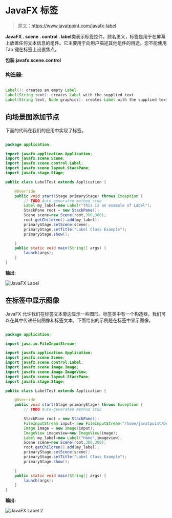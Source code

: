 # JavaFX 标签

> 原文：<https://www.javatpoint.com/javafx-label>

**JavaFX . scene . control . label**类表示标签控件。顾名思义，标签是用于在屏幕上放置任何文本信息的组件。它主要用于向用户描述其他组件的用途。您不能使用 Tab 键在标签上设置焦点。

**包装:javafx.scene.control**

### 构造器:

```java

Label(): creates an empty Label 
Label(String text): creates Label with the supplied text 
Label(String text, Node graphics): creates Label with the supplied text and graphics

```

## 向场景图添加节点

下面的代码在我们的应用中实现了标签。

```java

package application;

import javafx.application.Application;
import javafx.scene.Scene;
import javafx.scene.control.Label;
import javafx.scene.layout.StackPane;
import javafx.stage.Stage;

public class LabelTest extends Application {

	@Override
	public void start(Stage primaryStage) throws Exception {
		// TODO Auto-generated method stub
		Label my_label=new Label("This is an example of Label");
		StackPane root = new StackPane(); 
		Scene scene=new Scene(root,300,300);
		root.getChildren().add(my_label);
		primaryStage.setScene(scene);
		primaryStage.setTitle("Label Class Example");
		primaryStage.show();

	}
	public static void main(String[] args) {
		launch(args);
	}
}

```

**输出:**

![JavaFX Label](../img/790ffc1c6dab19f9f39b86b42602ceb1.png)

## 在标签中显示图像

JavaFX 允许我们在标签文本旁边显示一些图形。标签类中有一个构造器，我们可以在其中传递任何图像和标签文本。下面给出的示例是在标签中显示图像。

```java

package application;

import java.io.FileInputStream;

import javafx.application.Application;
import javafx.scene.Scene;
import javafx.scene.control.Label;
import javafx.scene.image.Image;
import javafx.scene.image.ImageView;
import javafx.scene.layout.StackPane;
import javafx.stage.Stage;

public class LabelTest extends Application {

	@Override
	public void start(Stage primaryStage) throws Exception {
		// TODO Auto-generated method stub

		StackPane root = new StackPane(); 
		FileInputStream input= new FileInputStream("/home/javatpoint/Desktop/Java../img/colored_label.png");
		Image image = new Image(input);
		ImageView imageview=new ImageView(image);
		Label my_label=new Label("Home",imageview);
		Scene scene=new Scene(root,300,300);
		root.getChildren().add(my_label);
		primaryStage.setScene(scene);
		primaryStage.setTitle("Label Class Example");
		primaryStage.show();

	}
	public static void main(String[] args) {
		launch(args);
	}
}

```

**输出:**

![JavaFX Label 2](../img/062d99ec8667fe63997046a16f1e4fcb.png)